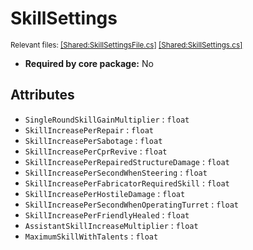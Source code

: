 # SkillSettings
<sup>Relevant files: [[Shared:SkillSettingsFile.cs]](https://github.com/Regalis11/Barotrauma/blob/master/Barotrauma/BarotraumaShared/SharedSource/ContentManagement/ContentFile/SkillSettingsFile.cs) [[Shared:SkillSettings.cs]](https://github.com/Regalis11/Barotrauma/blob/master/Barotrauma/BarotraumaShared/SharedSource/Characters/SkillSettings.cs)</sup>
- **Required by core package:** No



## Attributes
- `SingleRoundSkillGainMultiplier` : `float`
- `SkillIncreasePerRepair` : `float`
- `SkillIncreasePerSabotage` : `float`
- `SkillIncreasePerCprRevive` : `float`
- `SkillIncreasePerRepairedStructureDamage` : `float`
- `SkillIncreasePerSecondWhenSteering` : `float`
- `SkillIncreasePerFabricatorRequiredSkill` : `float`
- `SkillIncreasePerHostileDamage` : `float`
- `SkillIncreasePerSecondWhenOperatingTurret` : `float`
- `SkillIncreasePerFriendlyHealed` : `float`
- `AssistantSkillIncreaseMultiplier` : `float`
- `MaximumSkillWithTalents` : `float`


